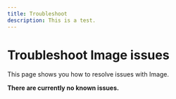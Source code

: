 ```yaml
---
title: Troubleshoot
description: This is a test.
---
```


# Troubleshoot Image issues

This page shows you how to resolve issues with Image.

**There are currently no known issues.**
